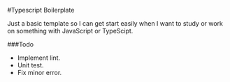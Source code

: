 #Typescript Boilerplate

Just a basic template so I can get start easily when I want to study or work on something with JavaScript or TypeScipt.

###Todo
- Implement lint.
- Unit test.
- Fix minor error.
